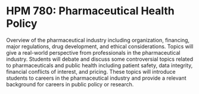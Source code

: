 # HPM 780: Pharmaceutical Health Policy

Overview of the pharmaceutical industry including organization, financing, major regulations, drug development, and ethical considerations. Topics will give a real-world perspective from professionals in the pharmaceutical industry. Students will debate and discuss some controversial topics related to pharmaceuticals and public health including patient safety, data integrity, financial conflicts of interest, and pricing. These topics will introduce students to careers in the pharmaceutical industry and provide a relevant background for careers in public policy or research.